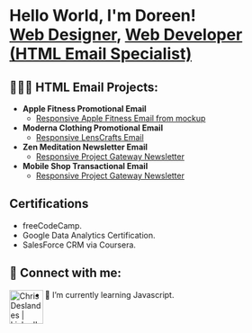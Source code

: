 <h1>Hello World, I'm Doreen! <br/><a href="https://Doreen-Guiler.github.io target="_blank">Web Designer</a>, <a href="https://www.linkedin.com/in/doreenguiler target="_blank">Web Developer (HTML Email Specialist)</a>

<h2>👩🏽‍💻 HTML Email Projects:</h2>

- <b>Apple Fitness Promotional Email</b>
  - [Responsive Apple Fitness Email from mockup](https://.github.io/Apple-Fitness-HTML-Email/)
- <b>Moderna Clothing Promotional Email</b>
  - [Responsive LensCrafts Email](https://deslandescg.github.io/LensCrafts-HTML-Email/)
- <b>Zen Meditation Newsletter Email</b>
  - [Responsive Project Gateway Newsletter](https://doreen-guiler.github.io/Zen-Meditation-HTML-Email/)
- <b>Mobile Shop Transactional Email</b>
  - [Responsive Project Gateway Newsletter](https://deslandescg.github.io/Project-Gateway-HTML-Email/)
  
<h2>Certifications</h2>

- freeCodeCamp.
- Google Data Analytics Certification.
- SalesForce CRM via Coursera.

<h2> 🤳 Connect with me:</h2>


[<img align="left" alt="Chris Deslandes | LinkedIn" width="60px" src="https://i.ibb.co/3zn6mW3/linkedin.png" target="_blank" />][linkedin]



[linkedin]: www.linkedin.com/in/doreenguiler

- 🌱 I’m currently learning Javascript.

<!--
**joshmadakor1/joshmadakor1** is a ✨ _special_ ✨ repository because its `README.md` (this file) appears on your GitHub profile.

Here are some ideas to get you started:

- 🔭 I’m currently working on ...

- 👯 I’m looking to collaborate on ...
- 🤔 I’m looking for help with ...
- 💬 Ask me about ...
- 📫 How to reach me: ...
- 😄 Pronouns: ...
- ⚡ Fun fact: ...
-->

